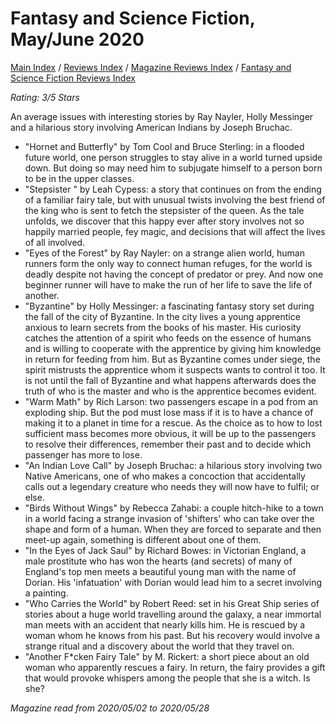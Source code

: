 # Fantasy and Science Fiction, May/June 2020

[Main Index](../../../README.md) / [Reviews Index](../../README.md) / [Magazine Reviews Index](../README.md) / [Fantasy and Science Fiction Reviews Index](README.md)

*Rating: 3/5 Stars*

An average issues with interesting stories by Ray Nayler, Holly Messinger and a hilarious story involving American Indians by Joseph Bruchac.

- "Hornet and Butterfly" by Tom Cool and Bruce Sterling: in a flooded future world, one person struggles to stay alive in a world turned upside down. But doing so may need him to subjugate himself to a person born to be in the upper classes.
- "Stepsister " by Leah Cypess: a story that continues on from the ending of a familiar fairy tale, but with unusual twists involving the best friend of the king who is sent to fetch the stepsister of the queen. As the tale unfolds, we discover that this happy ever after story involves not so happily married people, fey magic, and decisions that will affect the lives of all involved.
- "Eyes of the Forest" by Ray Nayler: on a strange alien world, human runners form the only way to connect human refuges, for the world is deadly despite not having the concept of predator or prey. And now one beginner runner will have to make the run of her life to save the life of another.
- "Byzantine" by Holly Messinger: a fascinating fantasy story set during the fall of the city of Byzantine. In the city lives a young apprentice anxious to learn secrets from the books of his master. His curiosity catches the attention of a spirit who feeds on the essence of humans and is willing to cooperate with the apprentice by giving him knowledge in return for feeding from him. But as Byzantine comes under siege, the spirit mistrusts the apprentice whom it suspects wants to control it too. It is not until the fall of Byzantine and what happens afterwards does the truth of who is the master and who is the apprentice becomes evident.
- "Warm Math" by Rich Larson: two passengers escape in a pod from an exploding ship. But the pod must lose mass if it is to have a chance of making it to a planet in time for a rescue. As the choice as to how to lost sufficient mass becomes more obvious, it will be up to the passengers to resolve their differences, remember their past and to decide which passenger has more to lose.
- "An Indian Love Call" by Joseph Bruchac: a hilarious story involving two Native Americans, one of who makes a concoction that accidentally calls out a legendary creature who needs they will now have to fulfil; or else.
- "Birds Without Wings" by Rebecca Zahabi: a couple hitch-hike to a town in a world facing a strange invasion of 'shifters' who can take over the shape and form of a human. When they are forced to separate and then meet-up again, something is different about one of them.
- "In the Eyes of Jack Saul" by Richard Bowes: in Victorian England, a male prostitute who has won the hearts (and secrets) of many of England's top men meets a beautiful young man with the name of Dorian. His 'infatuation' with Dorian would lead him to a secret involving a painting.
- "Who Carries the World" by Robert Reed: set in his Great Ship series of stories about a huge world
travelling around the galaxy, a near immortal man meets with an accident that nearly kills him. He is rescued by a woman whom he knows from his past. But his recovery would involve a strange ritual and a discovery about the world that they travel on.
- "Another F*cken Fairy Tale" by M. Rickert: a short piece about an old woman who apparently rescues a fairy. In return, the fairy provides a gift that would provoke whispers among the people that she is a witch. Is she?

*Magazine read from 2020/05/02 to 2020/05/28*
